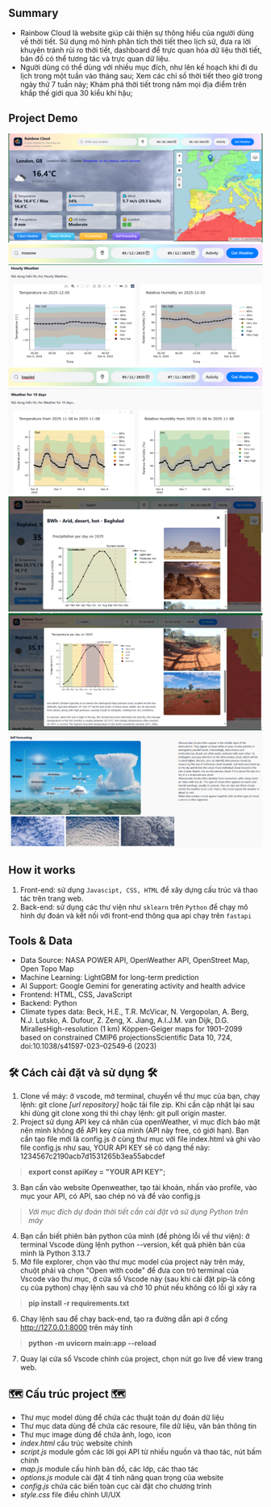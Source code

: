 
## Summary ##

- Rainbow Cloud là website giúp cải thiện sự thông hiểu của người dùng về thời tiết. Sử dụng mô hình phân tích thời tiết theo lịch sử, đưa ra lời khuyên tránh rủi ro thời tiết, dashboard để trực quan hóa dữ liệu thời tiết, bản đồ có thể tương tác và trực quan dữ liệu.
- Người dùng có thể dùng với nhiều mục đích, như lên kế hoạch khi đi du lịch trong một tuần vào tháng sau; Xem các chỉ số thời tiết theo giờ trong ngày thứ 7 tuần này; Khám phá thời tiết trong năm mọi địa điểm trên khắp thế giới qua 30 kiểu khí hậu; 

## Project Demo ##

![alt text](img/image.png)
![alt text](img/image-1.png)
![alt text](img/image-2.png)
![alt text](img/image-4.png)
![alt text](img/image-3.png)
![alt text](img/image-5.png)
![alt text](img/image-6.png)
![alt text](img/image-7.png)

## How it works ##

1. Front-end: sử dụng `Javascipt, CSS, HTML` để xây dựng cấu trúc và thao tác trên trang web. 
2. Back-end: sử dụng các thư viện như `sklearn` trên `Python` để chạy mô hình dự đoán và kết nối với front-end thông qua api chạy trên `fastapi`

## Tools & Data ##

- Data Source: NASA POWER API, OpenWeather API, OpenStreet Map, Open Topo Map
- Machine Learning: LightGBM for long-term prediction
- AI Support: Google Gemini for generating activity and health advice
- Frontend: HTML, CSS, JavaScript
- Backend: Python
- Climate types data: Beck, H.E., T.R. McVicar, N. Vergopolan, A. Berg, N.J. Lutsko, A. Dufour, Z. Zeng, X. Jiang, A.I.J.M. van Dijk, D.G. MirallesHigh-resolution (1 km) Köppen-Geiger maps for 1901–2099 based on constrained CMIP6 projectionsScientific Data 10, 724, doi:10.1038/s41597-023–02549‑6 (2023)

## 🛠 Cách cài đặt và sử dụng 🛠
1. Clone về máy: ở vscode, mở terminal, chuyển về thư mục của bạn, chạy lệnh: git clone  *[url repository]* hoặc tải file zip. Khi cần cập nhật lại sau khi dùng git clone xong thì thì chạy lệnh: git pull origin master.
2. Project sử dụng API key cá nhân của openWeather, vì mục đích bảo mật nên mình không để API key của mình (API này free, có giới hạn). Bạn cần tạo file mới là config.js ở cùng thư mục với file index.html và ghi vào file config.js như sau, YOUR API KEY sẽ có dạng thế này: 1234567c2190acb7d1531265b3ea55abcdef

>**export const apiKey = "YOUR API KEY";**

3. Bạn cần vào website Openweather, tạo tài khoản, nhấn vào profile, vào mục your API, có API, sao chép nó và để vào config.js

>*Với mục đích dự đoán thời tiết cần cài đặt và sử dụng Python trên máy*
4. Bạn cần biết phiên bản python của mình (đề phòng lỗi về thư viện): ở terminal Vscode dùng lệnh python --version, kết quả phiên bản của mình là Python 3.13.7
5. Mở file explorer, chọn vào thư mục model của project này trên máy, chuột phải và chọn "Open with code" để đưa con trỏ terminal của Vscode vào thư mục, ở cửa sổ Vscode này (sau khi cài đặt pip-là công cụ của python) chạy lệnh sau và chờ 10 phút nếu không có lỗi gì xảy ra
>**pip install -r requirements.txt**

6. Chạy lệnh sau để chạy back-end, tạo ra đường dẫn api ở cổng http://127.0.0.1:8000 trên máy tính
>**python -m uvicorn main:app --reload**

7. Quay lại cửa sổ Vscode chính của project, chọn nút go live để view trang web. 

## 🗺 Cấu trúc project 🗺

- Thư mục model dùng để chứa các thuật toán dự đoán dữ liệu 
- Thư mục data dùng để chứa các resoure, file dữ liệu, văn bản thông tin
- Thư mục image dùng để chứa ảnh, logo, icon
- *index.html* cấu trúc website chính
- *script.js* module gồm các lời gọi API từ nhiều nguồn và thao tác, nút bấm chính
- *map.js* module cấu hình bản đồ, các lớp, các thao tác
- *options.js* module cài đặt 4 tính năng quan trọng của website
- *config.js* chứa các biến toàn cục cài đặt cho chương trình
- *style.css* file điều chỉnh UI/UX
